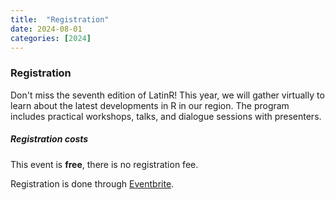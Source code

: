 ```yaml
---
title:  "Registration"
date: 2024-08-01
categories: [2024]
---
```


### Registration

Don't miss the seventh edition of LatinR! This year, we will gather virtually to learn about the latest developments in R in our region. The program includes practical workshops, talks, and dialogue sessions with presenters.

##### Registration costs

This event is **free**, there is no registration fee.

Registration is done through [Eventbrite](https://www.eventbrite.cl/e/latinr-2024-conferencia-latinoamericana-sobre-uso-de-r-en-id-tickets-970622687587?utm-campaign=social&utm-content=attendeeshare&utm-medium=discovery&utm-term=listing&utm-source=cp&aff=ebdsshcopyurl).